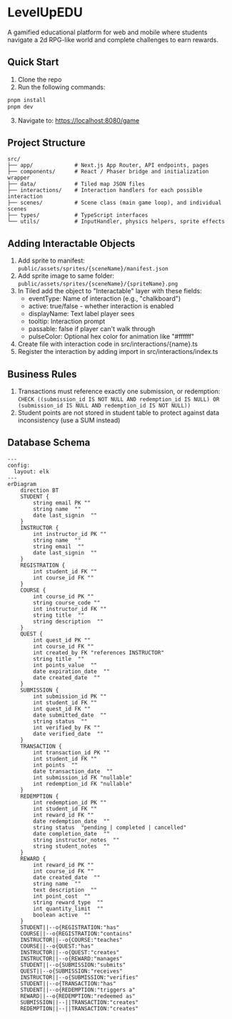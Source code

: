 # LevelUpEDU
A gamified educational platform for web and mobile where students navigate a 2d RPG-like world and complete challenges to earn rewards.

## Quick Start

1. Clone the repo
2. Run the following commands:
```sh
pnpm install
pnpm dev
```
3. Navigate to: <https://localhost:8080/game>

## Project Structure
```
src/
├── app/             # Next.js App Router, API endpoints, pages
├── components/      # React / Phaser bridge and initialization wrapper
├── data/            # Tiled map JSON files
├── interactions/    # Interaction handlers for each possible interaction
├── scenes/          # Scene class (main game loop), and individual scenes
├── types/           # TypeScript interfaces
└── utils/           # InputHandler, physics helpers, sprite effects
```

## Adding Interactable Objects

1. Add sprite to manifest: `public/assets/sprites/{sceneName}/manifest.json`
2. Add sprite image to same folder: `public/assets/sprites/{sceneName}/{spriteName}.png`
3. In Tiled add the object to "Interactable" layer with these fields:
    - eventType: Name of interaction (e.g., "chalkboard")
    - active: true/false - whether interaction is enabled
    - displayName: Text label player sees
    - tooltip: Interaction prompt
    - passable: false if player can't walk through
    - pulseColor: Optional hex color for animation like "#ffffff"
4. Create file with interaction code in src/interactions/{name}.ts
5. Register the interaction by adding import in src/interactions/index.ts

## Business Rules

1. Transactions must reference exactly one submission, or redemption: 
`CHECK ((submission_id IS NOT NULL AND redemption_id IS NULL) OR (submission_id IS NULL AND redemption_id IS NOT NULL))`
2. Student points are not stored in student table to protect against data inconsistency (use a SUM instead)
## Database Schema
```mermaid
---
config:
  layout: elk
---
erDiagram
	direction BT
	STUDENT {
		string email PK ""  
		string name  ""
		date last_signin  ""
	}
	INSTRUCTOR {
		int instructor_id PK ""  
		string name  ""  
		string email  ""  
		date last_signin  ""  
	}
	REGISTRATION {
		int student_id FK ""  
		int course_id FK ""  
	}
	COURSE {
		int course_id PK ""  
		string course_code ""  
		int instructor_id FK ""  
		string title  ""  
		string description  ""  
	}
	QUEST {
		int quest_id PK ""  
		int course_id FK ""
        int created_by FK "references INSTRUCTOR"  
		string title  ""  
		int points_value  ""  
		date expiration_date  ""  
		date created_date  ""  
	}
	SUBMISSION {
		int submission_id PK ""  
		int student_id FK ""  
		int quest_id FK ""  
		date submitted_date  ""  
		string status  ""  
		int verified_by FK ""  
		date verified_date  ""  
	}
	TRANSACTION {
		int transaction_id PK ""  
		int student_id FK ""  
		int points  ""  
		date transaction_date  ""  
		int submission_id FK "nullable"  
		int redemption_id FK "nullable"
	}
	REDEMPTION {
		int redemption_id PK ""  
		int student_id FK ""  
		int reward_id FK ""  
		date redemption_date  ""  
		string status  "pending | completed | cancelled"  
		date completion_date  ""  
		string instructor_notes  ""  
		string student_notes  ""  
	}
	REWARD {
		int reward_id PK ""  
		int course_id FK ""  
		date created_date  ""  
		string name  ""  
		text description  ""  
		int point_cost  ""  
		string reward_type  ""  
		int quantity_limit  ""  
		boolean active  ""  
	}
	STUDENT||--o{REGISTRATION:"has"
	COURSE||--o{REGISTRATION:"contains"
	INSTRUCTOR||--o{COURSE:"teaches"
	COURSE||--o{QUEST:"has"
	INSTRUCTOR||--o{QUEST:"creates"
	INSTRUCTOR||--o{REWARD:"manages"
	STUDENT||--o{SUBMISSION:"submits"
	QUEST||--o{SUBMISSION:"receives"
	INSTRUCTOR||--o{SUBMISSION:"verifies"
    STUDENT||--o{TRANSACTION:"has"
	STUDENT||--o{REDEMPTION:"triggers a"
	REWARD||--o{REDEMPTION:"redeemed as"    
    SUBMISSION||--||TRANSACTION:"creates"
    REDEMPTION||--||TRANSACTION:"creates"

```